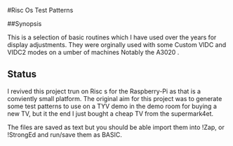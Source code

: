 #Risc Os Test Patterns

##Synopsis

This is a selection of basic routines which I have used over the
years for display adjustments. They were orginally used with 
some Custom VIDC and VIDC2 modes on a umber of machines Notably
the A3020 .

## Status
I revived this project trun on Risc s for the Raspberry-Pi as that
is a conviently small platform. The original aim for this
project was to generate some test patterns to use on a  TYV demo
in the demo room for buying a new TV, but it the end I just
bought a cheap TV from the supermark4et.


The files are saved as text but you should be able import them into
!Zap, or !StrongEd and run/save them as BASIC.
